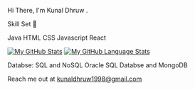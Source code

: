 Hi There, I'm Kunal Dhruw  .

Skill Set 💪

Java
HTML 
CSS
Javascript
React

[![My GitHub Stats](https://github-readme-stats.vercel.app/api/?username=KunalDhruw&count_private=true&theme=tokyonight&showicons=true)]()
[![My GitHub Language Stats](https://github-readme-stats.vercel.app/api/top-langs/?username=KunalDhruw&langs_count=5&theme=tokyonight)]()


Databse: SQL and NoSQL
Oracle SQL Databse and MongoDB

Reach me out at kunaldhruw1998@gmail.com
